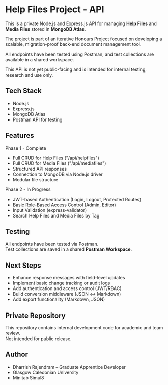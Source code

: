 # Help Files Project - API


This is a private Node.js and Express.js API for managing **Help Files** and **Media Files** stored in **MongoDB Atlas**.

The project is part of an iterative Honours Project focused on developing a scalable, migration-proof back-end document management tool.

All endpoints have been tested using Postman, and test collections are available in a shared workspace.

This API is not yet public-facing and is intended for internal testing, research and use only.


## Tech Stack
- Node.js
- Express.js
- MongoDB Atlas
- Postman API for testing

## Features
Phase 1 - Complete
- Full CRUD for Help Files ("/api/helpfiles")
- Full CRUD for Media Files ("/api/mediafiles")
- Structured API responses
- Connection to MongoDB via Node.js driver
- Modular file structure

Phase 2 - In Progress
- JWT-based Authentication (Login, Logout, Protected Routes)
- Basic Role-Based Access Control (Admin, Editor)
- Input Validation (express-validator)
- Search Help Files and Media Files by Tag

## Testing
All endpoints have been tested via Postman.  
Test collections are saved in a shared **Postman Workspace**.

## Next Steps
- Enhance response messages with field-level updates
- Implement basic change tracking or audit logs
- Add authentication and access control (JWT/RBAC)
- Build conversion middleware (JSON ↔ Markdown)
- Add export functionality (Markdown, JSON)

## Private Repository
This repository contains internal development code for academic and team review.  
Not intended for public release.

## Author
- Dharrish Rajendram – Graduate Apprentice Developer
- Glasgow Caledonian University
- Minitab Simul8